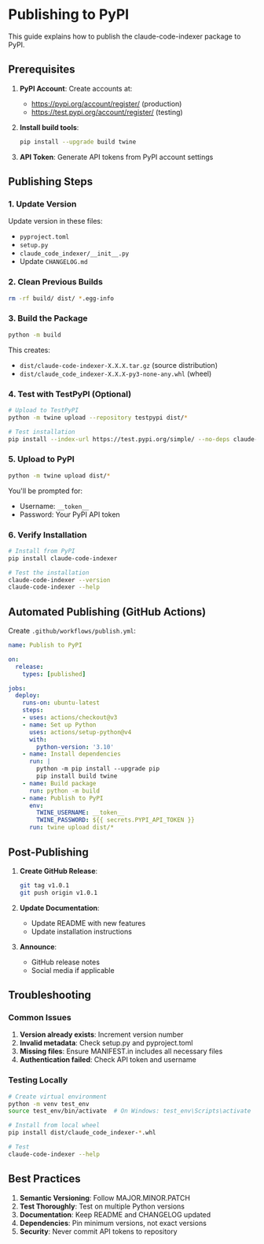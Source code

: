 # Publishing to PyPI

This guide explains how to publish the claude-code-indexer package to PyPI.

## Prerequisites

1. **PyPI Account**: Create accounts at:
   - https://pypi.org/account/register/ (production)
   - https://test.pypi.org/account/register/ (testing)

2. **Install build tools**:
   ```bash
   pip install --upgrade build twine
   ```

3. **API Token**: Generate API tokens from PyPI account settings

## Publishing Steps

### 1. Update Version

Update version in these files:
- `pyproject.toml`
- `setup.py`
- `claude_code_indexer/__init__.py`
- Update `CHANGELOG.md`

### 2. Clean Previous Builds

```bash
rm -rf build/ dist/ *.egg-info
```

### 3. Build the Package

```bash
python -m build
```

This creates:
- `dist/claude-code-indexer-X.X.X.tar.gz` (source distribution)
- `dist/claude_code_indexer-X.X.X-py3-none-any.whl` (wheel)

### 4. Test with TestPyPI (Optional)

```bash
# Upload to TestPyPI
python -m twine upload --repository testpypi dist/*

# Test installation
pip install --index-url https://test.pypi.org/simple/ --no-deps claude-code-indexer
```

### 5. Upload to PyPI

```bash
python -m twine upload dist/*
```

You'll be prompted for:
- Username: `__token__`
- Password: Your PyPI API token

### 6. Verify Installation

```bash
# Install from PyPI
pip install claude-code-indexer

# Test the installation
claude-code-indexer --version
claude-code-indexer --help
```

## Automated Publishing (GitHub Actions)

Create `.github/workflows/publish.yml`:

```yaml
name: Publish to PyPI

on:
  release:
    types: [published]

jobs:
  deploy:
    runs-on: ubuntu-latest
    steps:
    - uses: actions/checkout@v3
    - name: Set up Python
      uses: actions/setup-python@v4
      with:
        python-version: '3.10'
    - name: Install dependencies
      run: |
        python -m pip install --upgrade pip
        pip install build twine
    - name: Build package
      run: python -m build
    - name: Publish to PyPI
      env:
        TWINE_USERNAME: __token__
        TWINE_PASSWORD: ${{ secrets.PYPI_API_TOKEN }}
      run: twine upload dist/*
```

## Post-Publishing

1. **Create GitHub Release**:
   ```bash
   git tag v1.0.1
   git push origin v1.0.1
   ```

2. **Update Documentation**:
   - Update README with new features
   - Update installation instructions

3. **Announce**:
   - GitHub release notes
   - Social media if applicable

## Troubleshooting

### Common Issues

1. **Version already exists**: Increment version number
2. **Invalid metadata**: Check setup.py and pyproject.toml
3. **Missing files**: Ensure MANIFEST.in includes all necessary files
4. **Authentication failed**: Check API token and username

### Testing Locally

```bash
# Create virtual environment
python -m venv test_env
source test_env/bin/activate  # On Windows: test_env\Scripts\activate

# Install from local wheel
pip install dist/claude_code_indexer-*.whl

# Test
claude-code-indexer --help
```

## Best Practices

1. **Semantic Versioning**: Follow MAJOR.MINOR.PATCH
2. **Test Thoroughly**: Test on multiple Python versions
3. **Documentation**: Keep README and CHANGELOG updated
4. **Dependencies**: Pin minimum versions, not exact versions
5. **Security**: Never commit API tokens to repository